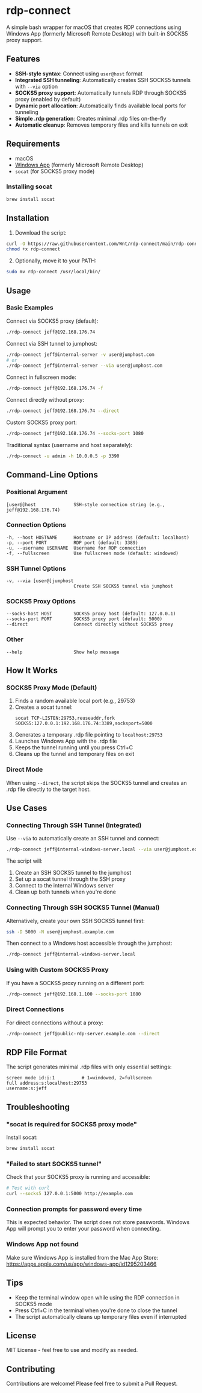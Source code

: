 # rdp-connect

A simple bash wrapper for macOS that creates RDP connections using Windows App (formerly Microsoft Remote Desktop) with built-in SOCKS5 proxy support.

## Features

- **SSH-style syntax**: Connect using `user@host` format
- **Integrated SSH tunneling**: Automatically creates SSH SOCKS5 tunnels with `--via` option
- **SOCKS5 proxy support**: Automatically tunnels RDP through SOCKS5 proxy (enabled by default)
- **Dynamic port allocation**: Automatically finds available local ports for tunneling
- **Simple .rdp generation**: Creates minimal .rdp files on-the-fly
- **Automatic cleanup**: Removes temporary files and kills tunnels on exit

## Requirements

- macOS
- [Windows App](https://apps.apple.com/us/app/windows-app/id1295203466) (formerly Microsoft Remote Desktop)
- `socat` (for SOCKS5 proxy mode)

### Installing socat

```bash
brew install socat
```

## Installation

1. Download the script:
```bash
curl -O https://raw.githubusercontent.com/Wnt/rdp-connect/main/rdp-connect
chmod +x rdp-connect
```

2. Optionally, move it to your PATH:
```bash
sudo mv rdp-connect /usr/local/bin/
```

## Usage

### Basic Examples

Connect via SOCKS5 proxy (default):
```bash
./rdp-connect jeff@192.168.176.74
```

Connect via SSH tunnel to jumphost:
```bash
./rdp-connect jeff@internal-server -v user@jumphost.com
# or
./rdp-connect jeff@internal-server --via user@jumphost.com
```

Connect in fullscreen mode:
```bash
./rdp-connect jeff@192.168.176.74 -f
```

Connect directly without proxy:
```bash
./rdp-connect jeff@192.168.176.74 --direct
```

Custom SOCKS5 proxy port:
```bash
./rdp-connect jeff@192.168.176.74 --socks-port 1080
```

Traditional syntax (username and host separately):
```bash
./rdp-connect -u admin -h 10.0.0.5 -p 3390
```

## Command-Line Options

### Positional Argument
```
[user@]host              SSH-style connection string (e.g., jeff@192.168.176.74)
```

### Connection Options
```
-h, --host HOSTNAME      Hostname or IP address (default: localhost)
-p, --port PORT          RDP port (default: 3389)
-u, --username USERNAME  Username for RDP connection
-f, --fullscreen         Use fullscreen mode (default: windowed)
```

### SSH Tunnel Options
```
-v, --via [user@]jumphost
                         Create SSH SOCKS5 tunnel via jumphost
```

### SOCKS5 Proxy Options
```
--socks-host HOST        SOCKS5 proxy host (default: 127.0.0.1)
--socks-port PORT        SOCKS5 proxy port (default: 5000)
--direct                 Connect directly without SOCKS5 proxy
```

### Other
```
--help                   Show help message
```

## How It Works

### SOCKS5 Proxy Mode (Default)

1. Finds a random available local port (e.g., 29753)
2. Creates a socat tunnel:
   ```
   socat TCP-LISTEN:29753,reuseaddr,fork SOCKS5:127.0.0.1:192.168.176.74:3389,socksport=5000
   ```
3. Generates a temporary .rdp file pointing to `localhost:29753`
4. Launches Windows App with the .rdp file
5. Keeps the tunnel running until you press Ctrl+C
6. Cleans up the tunnel and temporary files on exit

### Direct Mode

When using `--direct`, the script skips the SOCKS5 tunnel and creates an .rdp file directly to the target host.

## Use Cases

### Connecting Through SSH Tunnel (Integrated)

Use `--via` to automatically create an SSH tunnel and connect:
```bash
./rdp-connect jeff@internal-windows-server.local --via user@jumphost.example.com
```

The script will:
1. Create an SSH SOCKS5 tunnel to the jumphost
2. Set up a socat tunnel through the SSH proxy
3. Connect to the internal Windows server
4. Clean up both tunnels when you're done

### Connecting Through SSH SOCKS5 Tunnel (Manual)

Alternatively, create your own SSH SOCKS5 tunnel first:
```bash
ssh -D 5000 -N user@jumphost.example.com
```

Then connect to a Windows host accessible through the jumphost:
```bash
./rdp-connect jeff@internal-windows-server.local
```

### Using with Custom SOCKS5 Proxy

If you have a SOCKS5 proxy running on a different port:
```bash
./rdp-connect jeff@192.168.1.100 --socks-port 1080
```

### Direct Connections

For direct connections without a proxy:
```bash
./rdp-connect jeff@public-rdp-server.example.com --direct
```

## RDP File Format

The script generates minimal .rdp files with only essential settings:
```
screen mode id:i:1          # 1=windowed, 2=fullscreen
full address:s:localhost:29753
username:s:jeff
```

## Troubleshooting

### "socat is required for SOCKS5 proxy mode"

Install socat:
```bash
brew install socat
```

### "Failed to start SOCKS5 tunnel"

Check that your SOCKS5 proxy is running and accessible:
```bash
# Test with curl
curl --socks5 127.0.0.1:5000 http://example.com
```

### Connection prompts for password every time

This is expected behavior. The script does not store passwords. Windows App will prompt you to enter your password when connecting.

### Windows App not found

Make sure Windows App is installed from the Mac App Store:
https://apps.apple.com/us/app/windows-app/id1295203466

## Tips

- Keep the terminal window open while using the RDP connection in SOCKS5 mode
- Press Ctrl+C in the terminal when you're done to close the tunnel
- The script automatically cleans up temporary files even if interrupted

## License

MIT License - feel free to use and modify as needed.

## Contributing

Contributions are welcome! Please feel free to submit a Pull Request.
